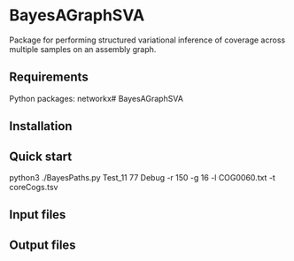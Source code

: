 # BayesAGraphSVA

Package for performing structured variational inference of coverage across 
multiple samples on an assembly graph.

## Requirements

Python packages: networkx# BayesAGraphSVA

## Installation

## Quick start

python3 ./BayesPaths.py Test_11 77 Debug -r 150 -g 16 -l COG0060.txt -t coreCogs.tsv

## Input files

## Output files
